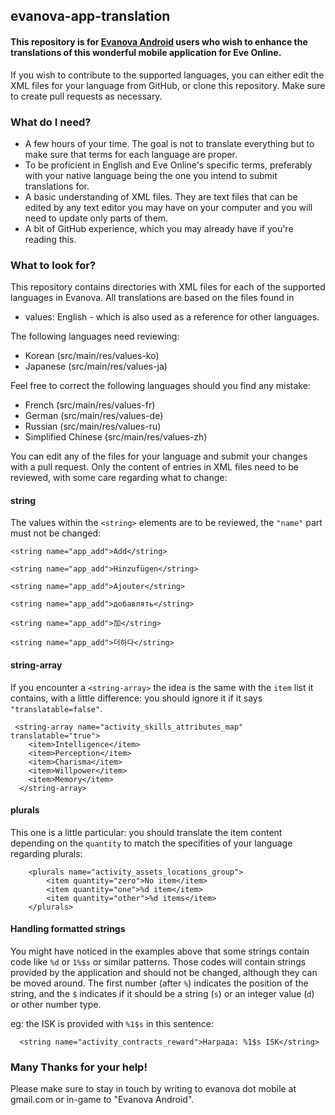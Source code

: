 ## evanova-app-translation

#### This repository is for [Evanova Android](https://play.google.com/store/apps/details?id=com.tlabs.android.evanova) users who wish to enhance the translations of this wonderful mobile application for Eve Online.

If you wish to contribute to the supported languages, you can either edit the XML files for your language from GitHub, or clone this repository. Make sure to create pull requests as necessary.

### What do I need?

  * A few hours of your time. The goal is not to translate everything but to make sure that terms for each language are proper.
  * To be proficient in English and Eve Online's specific terms, preferably with your native language being the one you intend to submit translations for.
  * A basic understanding of XML files. They are text files that can be edited by any text editor you may have on your computer and you will need to update only parts of them.  
  * A bit of GitHub experience, which you may already have if you're reading this.

### What to look for?

This repository contains directories with XML files for each of the supported languages in Evanova. 
All translations are based on the files found in 

 * values: English - which is also used as a reference for other languages.
 
 
The following languages need reviewing:
  
  * Korean (src/main/res/values-ko)
  * Japanese (src/main/res/values-ja)

Feel free to correct the following languages should you find any mistake:

  * French (src/main/res/values-fr)
  * German (src/main/res/values-de)
  * Russian (src/main/res/values-ru)
  * Simplified Chinese (src/main/res/values-zh)
  
You can edit any of the files for your language and submit your changes with a pull request. Only the content of entries in XML files need to be reviewed, with some care regarding what to change:

#### string
  
The values within the `<string>` elements are to be reviewed, the `"name"` part must not be changed:
  
```
<string name="app_add">Add</string>

<string name="app_add">Hinzufügen</string>

<string name="app_add">Ajouter</string>

<string name="app_add">добавлять</string>

<string name="app_add">加</string>

<string name="app_add">더하다</string>

```

#### string-array

If you encounter a `<string-array>` the idea is the same with the `item` list it contains, with a little difference: you should ignore it if it says `"translatable=false"`.

```
 <string-array name="activity_skills_attributes_map" translatable="true">
    <item>Intelligence</item>
    <item>Perception</item>
    <item>Charisma</item>
    <item>Willpower</item>
    <item>Memory</item>
  </string-array>
```

#### plurals

This one is a little particular: you should translate the item content depending on the `quantity` to match the specifities of your language regarding plurals:

```
    <plurals name="activity_assets_locations_group">
        <item quantity="zero">No item</item>
        <item quantity="one">%d item</item>
        <item quantity="other">%d items</item>
    </plurals>   
```    

#### Handling formatted strings

You might have noticed in the examples above that some strings contain code like `%d` or `1%$s` or similar patterns. Those codes will contain strings provided by the application and should not be changed, although they can be moved around. The first number (after `%`)  indicates the position of the string, and the `$` indicates if it should be a string (`s`) or an integer value (`d`) or other number type. 

eg: the ISK is provided with `%1$s` in this sentence:

```
  <string name="activity_contracts_reward">Награда: %1$s ISK</string>
```


### Many Thanks for your help!

Please make sure to stay in touch by writing to evanova dot mobile at gmail.com or in-game to "Evanova Android".
